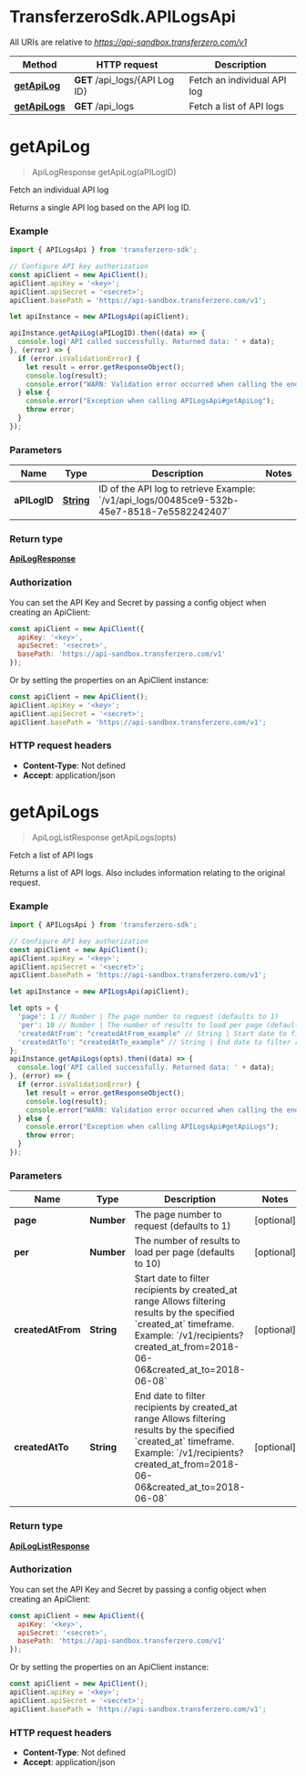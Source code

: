 # TransferzeroSdk.APILogsApi

All URIs are relative to *https://api-sandbox.transferzero.com/v1*

Method | HTTP request | Description
------------- | ------------- | -------------
[**getApiLog**](APILogsApi.md#getApiLog) | **GET** /api_logs/{API Log ID} | Fetch an individual API log
[**getApiLogs**](APILogsApi.md#getApiLogs) | **GET** /api_logs | Fetch a list of API logs


<a name="getApiLog"></a>
# **getApiLog**
> ApiLogResponse getApiLog(aPILogID)

Fetch an individual API log

Returns a single API log based on the API log ID.

### Example
```javascript
import { APILogsApi } from 'transferzero-sdk';

// Configure API key authorization
const apiClient = new ApiClient();
apiClient.apiKey = '<key>';
apiClient.apiSecret = '<secret>';
apiClient.basePath = 'https://api-sandbox.transferzero.com/v1';

let apiInstance = new APILogsApi(apiClient);

apiInstance.getApiLog(aPILogID).then((data) => {
  console.log('API called successfully. Returned data: ' + data);
}, (error) => {
  if (error.isValidationError) {
    let result = error.getResponseObject();
    console.log(result);
    console.error("WARN: Validation error occurred when calling the endpoint");
  } else {
    console.error("Exception when calling APILogsApi#getApiLog");
    throw error;
  }
});

```

### Parameters

Name | Type | Description  | Notes
------------- | ------------- | ------------- | -------------
 **aPILogID** | [**String**](.md)| ID of the API log to retrieve  Example: &#x60;/v1/api_logs/00485ce9-532b-45e7-8518-7e5582242407&#x60; | 

### Return type

[**ApiLogResponse**](ApiLogResponse.md)

### Authorization

You can set the API Key and Secret by passing a config object when creating an ApiClient:

```js
const apiClient = new ApiClient({
  apiKey: '<key>',
  apiSecret: '<secret>',
  basePath: 'https://api-sandbox.transferzero.com/v1'
});
```

Or by setting the properties on an ApiClient instance:

```js
const apiClient = new ApiClient();
apiClient.apiKey = '<key>';
apiClient.apiSecret = '<secret>';
apiClient.basePath = 'https://api-sandbox.transferzero.com/v1';
```

### HTTP request headers

 - **Content-Type**: Not defined
 - **Accept**: application/json

<a name="getApiLogs"></a>
# **getApiLogs**
> ApiLogListResponse getApiLogs(opts)

Fetch a list of API logs

Returns a list of API logs. Also includes information relating to the original request.

### Example
```javascript
import { APILogsApi } from 'transferzero-sdk';

// Configure API key authorization
const apiClient = new ApiClient();
apiClient.apiKey = '<key>';
apiClient.apiSecret = '<secret>';
apiClient.basePath = 'https://api-sandbox.transferzero.com/v1';

let apiInstance = new APILogsApi(apiClient);

let opts = { 
  'page': 1 // Number | The page number to request (defaults to 1)
  'per': 10 // Number | The number of results to load per page (defaults to 10)
  'createdAtFrom': "createdAtFrom_example" // String | Start date to filter recipients by created_at range Allows filtering results by the specified `created_at` timeframe.  Example: `/v1/recipients?created_at_from=2018-06-06&created_at_to=2018-06-08`
  'createdAtTo': "createdAtTo_example" // String | End date to filter recipients by created_at range Allows filtering results by the specified `created_at` timeframe.  Example: `/v1/recipients?created_at_from=2018-06-06&created_at_to=2018-06-08`
};
apiInstance.getApiLogs(opts).then((data) => {
  console.log('API called successfully. Returned data: ' + data);
}, (error) => {
  if (error.isValidationError) {
    let result = error.getResponseObject();
    console.log(result);
    console.error("WARN: Validation error occurred when calling the endpoint");
  } else {
    console.error("Exception when calling APILogsApi#getApiLogs");
    throw error;
  }
});

```

### Parameters

Name | Type | Description  | Notes
------------- | ------------- | ------------- | -------------
 **page** | **Number**| The page number to request (defaults to 1) | [optional] 
 **per** | **Number**| The number of results to load per page (defaults to 10) | [optional] 
 **createdAtFrom** | **String**| Start date to filter recipients by created_at range Allows filtering results by the specified &#x60;created_at&#x60; timeframe.  Example: &#x60;/v1/recipients?created_at_from&#x3D;2018-06-06&amp;created_at_to&#x3D;2018-06-08&#x60; | [optional] 
 **createdAtTo** | **String**| End date to filter recipients by created_at range Allows filtering results by the specified &#x60;created_at&#x60; timeframe.  Example: &#x60;/v1/recipients?created_at_from&#x3D;2018-06-06&amp;created_at_to&#x3D;2018-06-08&#x60; | [optional] 

### Return type

[**ApiLogListResponse**](ApiLogListResponse.md)

### Authorization

You can set the API Key and Secret by passing a config object when creating an ApiClient:

```js
const apiClient = new ApiClient({
  apiKey: '<key>',
  apiSecret: '<secret>',
  basePath: 'https://api-sandbox.transferzero.com/v1'
});
```

Or by setting the properties on an ApiClient instance:

```js
const apiClient = new ApiClient();
apiClient.apiKey = '<key>';
apiClient.apiSecret = '<secret>';
apiClient.basePath = 'https://api-sandbox.transferzero.com/v1';
```

### HTTP request headers

 - **Content-Type**: Not defined
 - **Accept**: application/json

